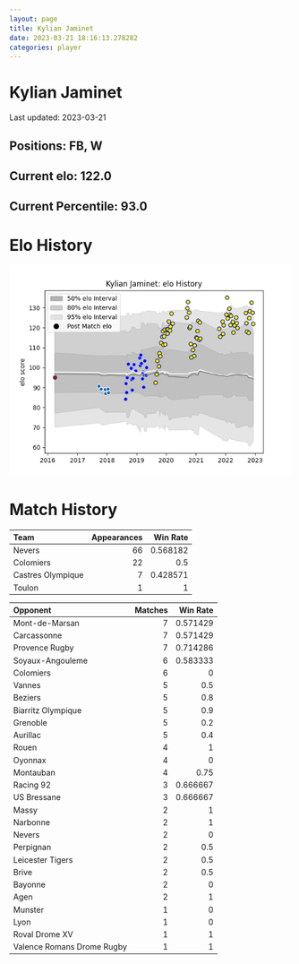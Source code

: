 ```yaml
---  
layout: page  
title: Kylian Jaminet  
date: 2023-03-21 18:16:13.278282  
categories: player  
---
```

# Kylian Jaminet


Last updated: 2023-03-21
## Positions: FB, W

## Current elo: 122.0

## Current Percentile: 93.0

# Elo History


![elo history](history_KylianJaminet.png)
# Match History


| Team              |   Appearances |   Win Rate |
|:------------------|--------------:|-----------:|
| Nevers            |            66 |   0.568182 |
| Colomiers         |            22 |   0.5      |
| Castres Olympique |             7 |   0.428571 |
| Toulon            |             1 |   1        |

| Opponent                   |   Matches |   Win Rate |
|:---------------------------|----------:|-----------:|
| Mont-de-Marsan             |         7 |   0.571429 |
| Carcassonne                |         7 |   0.571429 |
| Provence Rugby             |         7 |   0.714286 |
| Soyaux-Angouleme           |         6 |   0.583333 |
| Colomiers                  |         6 |   0        |
| Vannes                     |         5 |   0.5      |
| Beziers                    |         5 |   0.8      |
| Biarritz Olympique         |         5 |   0.9      |
| Grenoble                   |         5 |   0.2      |
| Aurillac                   |         5 |   0.4      |
| Rouen                      |         4 |   1        |
| Oyonnax                    |         4 |   0        |
| Montauban                  |         4 |   0.75     |
| Racing 92                  |         3 |   0.666667 |
| US Bressane                |         3 |   0.666667 |
| Massy                      |         2 |   1        |
| Narbonne                   |         2 |   1        |
| Nevers                     |         2 |   0        |
| Perpignan                  |         2 |   0.5      |
| Leicester Tigers           |         2 |   0.5      |
| Brive                      |         2 |   0.5      |
| Bayonne                    |         2 |   0        |
| Agen                       |         2 |   1        |
| Munster                    |         1 |   0        |
| Lyon                       |         1 |   0        |
| Roval Drome XV             |         1 |   1        |
| Valence Romans Drome Rugby |         1 |   1        |